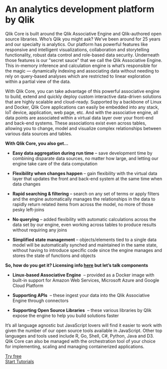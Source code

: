 # An analytics development platform by Qlik

Qlik Core is built around the Qlik Associative Engine and Qlik-authored open source libraries.
Who’s Qlik you might ask? We’ve been around for 25 years and our specialty is analytics.
Our platform has powerful features like responsive and intelligent visualizations,
collaboration and storytelling functionality, robust data control and role-based data security.
Underneath those features is our "secret sauce" that we call the Qlik Associative Engine.
This in-memory inference and calculation engine is what’s responsible for the magic —
dynamically indexing and associating data without needing to rely on query-based analyses
which are restricted to linear exploration within a partial view of the data.

With Qlik Core, you can take advantage of this powerful associative engine to build,
extend and quickly deploy custom interactive data-driven solutions that are highly scalable
and cloud-ready. Supported by a backbone of Linux and Docker, Qlik Core applications can
easily be embedded into any stack, IoT device, application, web page, etc. And with the
associative engine, all data points are associated within a virtual data layer over your
front-end and back-end systems. These associations exist even across tables, allowing you
to change, model and visualize complex relationships between various data sources and tables.

**With Qlik Core, you also get...**

- **Easy data aggregation during run time** – save development time by combining disparate data sources,
    no matter how large, and letting our engine take care of the data computation

- **Flexibility when changes happen** – gain flexibility with the virtual data layer that updates
    the front and back-end system at the same time when data changes

- **Rapid searching & filtering** – search on any set of terms or apply filters and the engine
    automatically manages the relationships in the data to rapidly return related items from across
    the model, no more of those pesky left-joins

- **No querying** – added flexibility with automatic calculations across the data set by our engine,
    even working across tables to produce results without requiring any joins

- **Simplified state management** – objects/elements tied to a single data model will be automatically
    synched and maintained in the same state, without having to introduce specific code since the
    engine manages and stores the state of functions and objects

**So, how do you get it? Licensing info [here](./services/licenses.md) but let’s talk components**

- **Linux-based Associative Engine**  – provided as a Docker image with built-in support for
     Amazon Web Services, Microsoft Azure and Google Cloud Platform

- **Supporting APIs**  – these ingest your data into the Qlik Associative Engine through connectors

- **Supporting Open Source Libraries**  – these various libraries by Qlik expose the engine to help
    you build solutions faster

It’s all language agnostic but JavaScript lovers will find it easier to work with given the number of
our open source tools available in JavaScript. Other top languages and tools used include R, Go, Shell,
C#, Python, Java and D3. Qlik Core can also be managed with the orchestration tool of your choice for
implementing, scaling and managing containerized applications.

<div class="md-inside-button-container">
    <a href="/licensing/">
        <div class="md-inside-button"> Try free </div>
    </a>
    <a href="/get-started/">
        <div class="md-inside-button"> Start Tutorials </div>
    </a>
</div>
